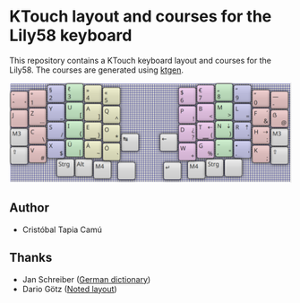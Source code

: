 # KTouch layout and courses for the Lily58 keyboard

This repository contains a KTouch keyboard layout and courses for the Lily58.
The courses are generated using [ktgen](https://github.com/BarbieCue/ktgen).

![Lily58 keyboard with noted layout](lilly58_noted.png)

## Author

- Cristóbal Tapia Camú

## Thanks

- Jan Schreiber ([German dictionary](https://sourceforge.net/projects/germandict/))
- Dario Götz ([Noted layout](https://github.com/dariogoetz/noted-layout))
